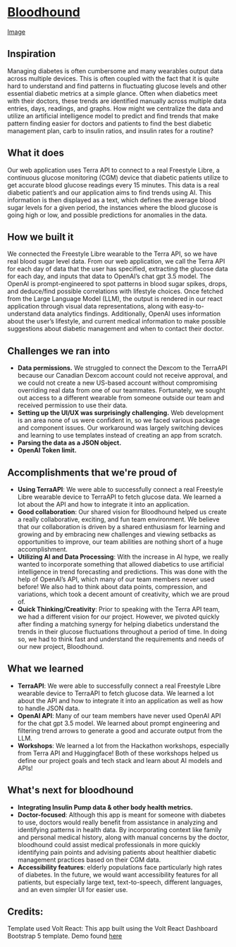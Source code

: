 # [Bloodhound](https://demo.themesberg.com/volt-react-dashboard) 
[Image](https://github.com/anaszmedina/bloodhound23/assets/94870142/2260d83c-9f25-45f1-8097-635721721f58)

## Inspiration
Managing diabetes is often cumbersome and many wearables output data across multiple devices. This is often coupled with the fact that it is quite hard to understand and find patterns in fluctuating glucose levels and other essential diabetic metrics at a simple glance. Often when diabetics meet with their doctors, these trends are identified manually across multiple data entries, days, readings, and graphs. How might we centralize the data and utilize an artificial intelligence model to predict and find trends that make pattern finding easier for doctors and patients to find the best diabetic management plan, carb to insulin ratios, and insulin rates for a routine?

## What it does
Our web application uses Terra API to connect to a real Freestyle Libre, a continuous glucose monitoring (CGM) device that diabetic patients utilize to get accurate blood glucose readings every 15 minutes. This data is a real diabetic patient’s and our application aims to find trends using AI. This information is then displayed as a text, which defines the average blood sugar levels for a given period, the instances where the blood glucose is going high or low, and possible predictions for anomalies in the data.

## How we built it

We connected the Freestyle Libre wearable to the Terra API, so we have real blood sugar level data. From our web application, we call the Terra API for each day of data that the user has specified, extracting the glucose data for each day, and inputs that data to OpenAI’s chat gpt 3.5 model. The OpenAI is prompt-engineered to spot patterns in blood sugar spikes, drops, and deduce/find possible correlations with lifestyle choices. Once fetched from the Large Language Model (LLM), the output is rendered in our react application through visual data representations, along with easy-to-understand data analytics findings. Additionally, OpenAI uses information about the user’s lifestyle, and current medical information to make possible suggestions about diabetic management and when to contact their doctor.

## Challenges we ran into
* **Data permissions.** We struggled to connect the Dexcom to the TerraAPI because our Canadian Dexcom account could not receive approval, and we could not create a new US-based account without compromising overriding real data from one of our teammates. Fortunately, we sought out access to a different wearable from someone outside our team and received permission to use their data. 
* **Setting up the UI/UX was surprisingly challenging.** Web development is an area none of us were confident in, so we faced various package and component issues. Our workaround was largely switching devices and learning to use templates instead of creating an app from scratch.
* **Parsing the data as a JSON object.**
* **OpenAI Token limit.** 

## Accomplishments that we're proud of
* **Using TerraAPI**: We were able to successfully connect a real Freestyle Libre wearable device to TerraAPI to fetch glucose data. We learned a lot about the API and how to integrate it into an application. 
* **Good collaboration**: Our shared vision for Bloodhound helped us create a really collaborative, exciting, and fun team environment. We believe that our collaboration is driven by a shared enthusiasm for learning and growing and by embracing new challenges and viewing setbacks as opportunities to improve, our team abilities are nothing short of a huge accomplishment.
* **Utilizing AI and Data Processing**: With the increase in AI hype, we really wanted to incorporate something that allowed diabetics to use artificial intelligence in trend forecasting and predictions. This was done with the help of OpenAI’s API, which many of our team members never used before! We also had to think about data points, compression, and variations, which took a decent amount of creativity, which we are proud of. 
* **Quick Thinking/Creativity**: Prior to speaking with the Terra API team, we had a different vision for our project. However, we pivoted quickly after finding a matching synergy for helping diabetics understand the trends in their glucose fluctuations throughout a period of time. In doing so, we had to think fast and understand the requirements and needs of our new project, Bloodhound. 

## What we learned
* **TerraAPI**: We were able to successfully connect a real Freestyle Libre wearable device to TerraAPI to fetch glucose data. We learned a lot about the API and how to integrate it into an application as well as how to handle JSON data. 
* **OpenAI API**: Many of our team members have never used OpenAI API for the chat gpt 3.5 model. We learned about prompt engineering and filtering trend arrows to generate a good and accurate output from the LLM. 
* **Workshops**: We learned a lot from the Hackathon workshops, especially from Terra API and Huggingface! Both of these workshops helped us define our project goals and tech stack and learn about AI models and APIs!

## What's next for bloodhound
* **Integrating Insulin Pump data & other body health metrics.**
* **Doctor-focused**: Although this app is meant for someone with diabetes to use, doctors would really benefit from assistance in analyzing and identifying patterns in health data. By incorporating context like family and personal medical history, along with manual concerns by the doctor, bloodhound could assist medical professionals in more quickly identifying pain points and advising patients about healthier diabetic management practices based on their CGM data. 
* **Accessibility features**: elderly populations face particularly high rates of diabetes. In the future, we would want accessibility features for all patients, but especially large text, text-to-speech, different languages, and an even simpler UI for easier use.



## Credits: 

Template used Volt React: This app built using the Volt React Dashboard Bootstrap 5 template. Demo found [here](https://demo.themesberg.com/volt-react-dashboard) 
